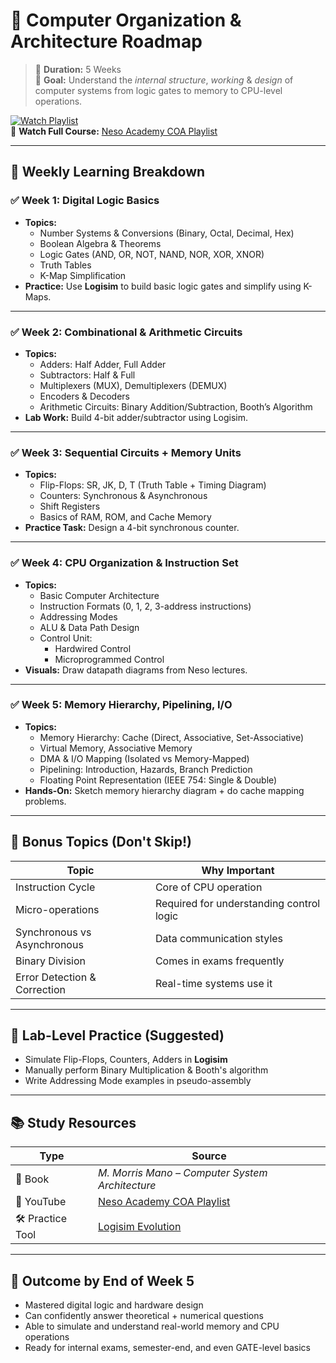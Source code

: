 # 🧠 Computer Organization & Architecture Roadmap

> 📅 **Duration:** 5 Weeks  
> 🎯 **Goal:** Understand the *internal structure*, *working* & *design* of computer systems from logic gates to memory to CPU-level operations.

[![Watch Playlist](https://i.ytimg.com/vi/Ol8D69VKX2k/hqdefault.jpg)](https://www.youtube.com/playlist?list=PLBlnK6fEyqRgLLlzdgiTUKULKJPYc0A4q)  
🔗 **Watch Full Course:** [Neso Academy COA Playlist](https://www.youtube.com/playlist?list=PLBlnK6fEyqRgLLlzdgiTUKULKJPYc0A4q)

---

## 🧩 Weekly Learning Breakdown

### ✅ **Week 1: Digital Logic Basics**
- **Topics:**
  - Number Systems & Conversions (Binary, Octal, Decimal, Hex)
  - Boolean Algebra & Theorems
  - Logic Gates (AND, OR, NOT, NAND, NOR, XOR, XNOR)
  - Truth Tables
  - K-Map Simplification
- **Practice:** Use **Logisim** to build basic logic gates and simplify using K-Maps.

---

### ✅ **Week 2: Combinational & Arithmetic Circuits**
- **Topics:**
  - Adders: Half Adder, Full Adder
  - Subtractors: Half & Full
  - Multiplexers (MUX), Demultiplexers (DEMUX)
  - Encoders & Decoders
  - Arithmetic Circuits: Binary Addition/Subtraction, Booth’s Algorithm
- **Lab Work:** Build 4-bit adder/subtractor using Logisim.

---

### ✅ **Week 3: Sequential Circuits + Memory Units**
- **Topics:**
  - Flip-Flops: SR, JK, D, T (Truth Table + Timing Diagram)
  - Counters: Synchronous & Asynchronous
  - Shift Registers
  - Basics of RAM, ROM, and Cache Memory
- **Practice Task:** Design a 4-bit synchronous counter.

---

### ✅ **Week 4: CPU Organization & Instruction Set**
- **Topics:**
  - Basic Computer Architecture
  - Instruction Formats (0, 1, 2, 3-address instructions)
  - Addressing Modes
  - ALU & Data Path Design
  - Control Unit:
    - Hardwired Control
    - Microprogrammed Control
- **Visuals:** Draw datapath diagrams from Neso lectures.

---

### ✅ **Week 5: Memory Hierarchy, Pipelining, I/O**
- **Topics:**
  - Memory Hierarchy: Cache (Direct, Associative, Set-Associative)
  - Virtual Memory, Associative Memory
  - DMA & I/O Mapping (Isolated vs Memory-Mapped)
  - Pipelining: Introduction, Hazards, Branch Prediction
  - Floating Point Representation (IEEE 754: Single & Double)
- **Hands-On:** Sketch memory hierarchy diagram + do cache mapping problems.

---

## 🔑 Bonus Topics (Don't Skip!)
| Topic                         | Why Important                     |
|------------------------------|------------------------------------|
| Instruction Cycle            | Core of CPU operation              |
| Micro-operations             | Required for understanding control logic |
| Synchronous vs Asynchronous  | Data communication styles          |
| Binary Division              | Comes in exams frequently          |
| Error Detection & Correction | Real-time systems use it           |

---

## 🔬 Lab-Level Practice (Suggested)
- Simulate Flip-Flops, Counters, Adders in **Logisim**
- Manually perform Binary Multiplication & Booth's algorithm
- Write Addressing Mode examples in pseudo-assembly

---

## 📚 Study Resources

| Type         | Source |
|--------------|--------|
| 📘 Book       | *M. Morris Mano – Computer System Architecture* |
| 🎥 YouTube    | [Neso Academy COA Playlist](https://www.youtube.com/playlist?list=PLBlnK6fEyqRgLLlzdgiTUKULKJPYc0A4q) |
| 🛠️ Practice Tool | [Logisim Evolution](https://github.com/reds-heig/logisim-evolution) |

---

## 🏁 Outcome by End of Week 5
- Mastered digital logic and hardware design
- Can confidently answer theoretical + numerical questions
- Able to simulate and understand real-world memory and CPU operations
- Ready for internal exams, semester-end, and even GATE-level basics
